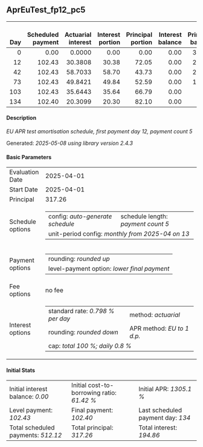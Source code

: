 <h2>AprEuTest_fp12_pc5</h2>
<table>
    <thead style="vertical-align: bottom;">
        <th style="text-align: right;">Day</th>
        <th style="text-align: right;">Scheduled payment</th>
        <th style="text-align: right;">Actuarial interest</th>
        <th style="text-align: right;">Interest portion</th>
        <th style="text-align: right;">Principal portion</th>
        <th style="text-align: right;">Interest balance</th>
        <th style="text-align: right;">Principal balance</th>
        <th style="text-align: right;">Total actuarial interest</th>
        <th style="text-align: right;">Total interest</th>
        <th style="text-align: right;">Total principal</th>
    </thead>
    <tr style="text-align: right;">
        <td class="ci00">0</td>
        <td class="ci01" style="white-space: nowrap;">0.00</td>
        <td class="ci02">0.0000</td>
        <td class="ci03">0.00</td>
        <td class="ci04">0.00</td>
        <td class="ci05">0.00</td>
        <td class="ci06">317.26</td>
        <td class="ci07">0.0000</td>
        <td class="ci08">0.00</td>
        <td class="ci09">0.00</td>
    </tr>
    <tr style="text-align: right;">
        <td class="ci00">12</td>
        <td class="ci01" style="white-space: nowrap;">102.43</td>
        <td class="ci02">30.3808</td>
        <td class="ci03">30.38</td>
        <td class="ci04">72.05</td>
        <td class="ci05">0.00</td>
        <td class="ci06">245.21</td>
        <td class="ci07">30.3808</td>
        <td class="ci08">30.38</td>
        <td class="ci09">72.05</td>
    </tr>
    <tr style="text-align: right;">
        <td class="ci00">42</td>
        <td class="ci01" style="white-space: nowrap;">102.43</td>
        <td class="ci02">58.7033</td>
        <td class="ci03">58.70</td>
        <td class="ci04">43.73</td>
        <td class="ci05">0.00</td>
        <td class="ci06">201.48</td>
        <td class="ci07">89.0841</td>
        <td class="ci08">89.08</td>
        <td class="ci09">115.78</td>
    </tr>
    <tr style="text-align: right;">
        <td class="ci00">73</td>
        <td class="ci01" style="white-space: nowrap;">102.43</td>
        <td class="ci02">49.8421</td>
        <td class="ci03">49.84</td>
        <td class="ci04">52.59</td>
        <td class="ci05">0.00</td>
        <td class="ci06">148.89</td>
        <td class="ci07">138.9262</td>
        <td class="ci08">138.92</td>
        <td class="ci09">168.37</td>
    </tr>
    <tr style="text-align: right;">
        <td class="ci00">103</td>
        <td class="ci01" style="white-space: nowrap;">102.43</td>
        <td class="ci02">35.6443</td>
        <td class="ci03">35.64</td>
        <td class="ci04">66.79</td>
        <td class="ci05">0.00</td>
        <td class="ci06">82.10</td>
        <td class="ci07">174.5705</td>
        <td class="ci08">174.56</td>
        <td class="ci09">235.16</td>
    </tr>
    <tr style="text-align: right;">
        <td class="ci00">134</td>
        <td class="ci01" style="white-space: nowrap;">102.40</td>
        <td class="ci02">20.3099</td>
        <td class="ci03">20.30</td>
        <td class="ci04">82.10</td>
        <td class="ci05">0.00</td>
        <td class="ci06">0.00</td>
        <td class="ci07">194.8804</td>
        <td class="ci08">194.86</td>
        <td class="ci09">317.26</td>
    </tr>
</table>
<h4>Description</h4>
<p><i>EU APR test amortisation schedule, first payment day 12, payment count 5</i></p>
<p>Generated: <i>2025-05-08 using library version 2.4.3</i></p>
<h4>Basic Parameters</h4>
<table>
    <tr>
        <td>Evaluation Date</td>
        <td>2025-04-01</td>
    </tr>
    <tr>
        <td>Start Date</td>
        <td>2025-04-01</td>
    </tr>
    <tr>
        <td>Principal</td>
        <td>317.26</td>
    </tr>
    <tr>
        <td>Schedule options</td>
        <td>
            <table>
                <tr>
                    <td>config: <i>auto-generate schedule</i></td>
                    <td>schedule length: <i><i>payment count</i> 5</i></td>
                </tr>
                <tr>
                    <td colspan="2" style="white-space: nowrap;">unit-period config: <i>monthly from 2025-04 on 13</i></td>
                </tr>
            </table>
        </td>
    </tr>
    <tr>
        <td>Payment options</td>
        <td>
            <table>
                <tr>
                    <td>rounding: <i>rounded up</i></td>
                </tr>
                <tr>
                    <td>level-payment option: <i>lower&nbsp;final&nbsp;payment</i></td>
                </tr>
            </table>
        </td>
    </tr>
    <tr>
        <td>Fee options</td>
        <td>no fee
        </td>
    </tr>
    <tr>
        <td>Interest options</td>
        <td>
            <table>
                <tr>
                    <td>standard rate: <i>0.798 % per day</i></td>
                    <td>method: <i>actuarial</i></td>
                </tr>
                <tr>
                    <td>rounding: <i>rounded down</i></td>
                    <td>APR method: <i>EU to 1 d.p.</i></td>
                </tr>
                <tr>
                    <td colspan="2">cap: <i>total 100 %; daily 0.8 %</td>
                </tr>
            </table>
        </td>
    </tr>
</table>
<h4>Initial Stats</h4>
<table>
    <tr>
        <td>Initial interest balance: <i>0.00</i></td>
        <td>Initial cost-to-borrowing ratio: <i>61.42 %</i></td>
        <td>Initial APR: <i>1305.1 %</i></td>
    </tr>
    <tr>
        <td>Level payment: <i>102.43</i></td>
        <td>Final payment: <i>102.40</i></td>
        <td>Last scheduled payment day: <i>134</i></td>
    </tr>
    <tr>
        <td>Total scheduled payments: <i>512.12</i></td>
        <td>Total principal: <i>317.26</i></td>
        <td>Total interest: <i>194.86</i></td>
    </tr>
</table>